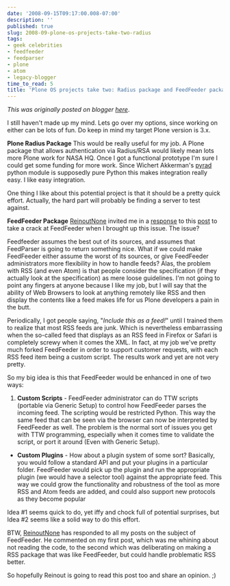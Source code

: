 ```yaml
---
date: '2008-09-15T09:17:00.008-07:00'
description: ''
published: true
slug: 2008-09-plone-os-projects-take-two-radius
tags:
- geek celebrities
- feedfeeder
- feedparser
- plone
- atom
- legacy-blogger
time_to_read: 5
title: 'Plone OS projects take two: Radius package and FeedFeeder package'
---
```


*This was originally posted on blogger [here](https://pydanny.blogspot.com/2008/09/plone-os-projects-take-two-radius.html)*.

I still haven't made up my mind.  Lets go over my options, since working on either can be lots of fun.  Do keep in mind my target Plone version is 3.x.

<span style="font-weight: bold;">Plone Radius Package</span>
This would be really useful for my job.  A Plone package that allows authentication via Radius/RSA would likely mean lots more Plone work for NASA HQ.  Once I got a functional prototype I'm sure I could get some funding for more work.  Since Wichert Akkerman's [pyrad](https://www.wiggy.net/code/pyrad/) python module is supposedly pure Python this makes integration really easy.  I like easy integration.

One thing I like about this potential project is that it should be a pretty quick effort.  Actually, the hard part will probably be finding a server to test against.

<span style="font-weight: bold;">FeedFeeder Package</span>
<span class="highlightedSearchTerm">[Reinout](https://vanrees.org/)</span>[None](https://vanrees.org/) invited me in a [response](https://www.blogger.com/comment.g?blogID=4477131926658044957&postID=2983369878163019663) to this [post](https://pydanny.blogspot.com/2008/09/some-ideas-for-open-source-plone.html) to take a crack at FeedFeeder when I brought up this issue.   The issue?

Feedfeeder assumes the best out of its sources, and assumes that FeedParser is going to return something nice.  What if we could make FeedFeeder either assume the worst of its sources, or give FeedFeeder administrators more flexibility in how to handle feeds?
<span class="highlightedSearchTerm"></span>
Alas, the problem with RSS (and even Atom) is that people consider the specification (if they actually look at the specification) as mere loose guidelines.  I'm not going to point any fingers at anyone because I like my job, but I will say that the ability of Web Browsers to look at anything remotely like RSS and then display the contents like a feed makes life for us Plone developers a pain in the butt.

Periodically, I got people saying, "<span style="font-style: italic;">Include this as a feed!</span>" until I trained them to realize that most RSS feeds are junk.  Which is nevertheless embarrassing when the so-called feed that displays as an RSS feed in Firefox or Safari is completely screwy when it comes the XML.  In fact, at my job we've pretty much forked FeedFeeder in order to support customer requests, with each RSS feed item being a custom script.  The results work and yet are not very pretty.

So my big idea is this that FeedFeeder would be enhanced in one of two ways:



1. <span style="font-weight: bold;">Custom Scripts</span> - FeedFeeder administrator can do TTW scripts (portable via Generic Setup) to control how FeedFeeder parses the incoming feed.  The scripting would be restricted Python.  This way the same feed that can be seen via the browser can now be interpreted by FeedFeeder as well.  The problem is the normal sort of issues you get with TTW programming, especially when it comes time to validate the script, or port it around (Even with Generic Setup).

- <span style="font-weight: bold;">Custom Plugins</span> - How about a plugin system of some sort?  Basically, you would follow a standard API and put your plugins in a particular folder.  FeedFeeder would pick up the plugin and run the appropriate plugin (we would have a selector tool) against the appropriate feed.  This way we could grow the functionality and robustness of the tool as more RSS and Atom feeds are added, and could also support new protocols as they become popular

Idea #1 seems quick to do, yet iffy and chock full of potential surprises, but Idea #2 seems like a solid way to do this effort.

<span class="highlightedSearchTerm">BTW,  [Reinout](https://vanrees.org/)</span>[None](https://vanrees.org/) has responded to all my posts on the subject of FeedFeeder. He commented on my first post, which was me whining about not reading the code, to the second which was deliberating on making a RSS package that was like FeedFeeder, but could handle problematic RSS better.

So hopefully Reinout is going to read this post too and share an opinion. ;)